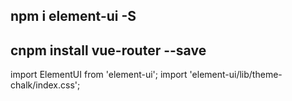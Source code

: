 ## npm i element-ui -S

## cnpm install vue-router --save

import ElementUI from 'element-ui';
import 'element-ui/lib/theme-chalk/index.css';